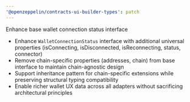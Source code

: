 ```yaml
---
'@openzeppelin/contracts-ui-builder-types': patch
---
```


Enhance base wallet connection status interface

- Enhance `WalletConnectionStatus` interface with additional universal properties (isConnecting, isDisconnected, isReconnecting, status, connector)
- Remove chain-specific properties (addresses, chain) from base interface to maintain chain-agnostic design
- Support inheritance pattern for chain-specific extensions while preserving structural typing compatibility
- Enable richer wallet UX data across all adapters without sacrificing architectural principles

